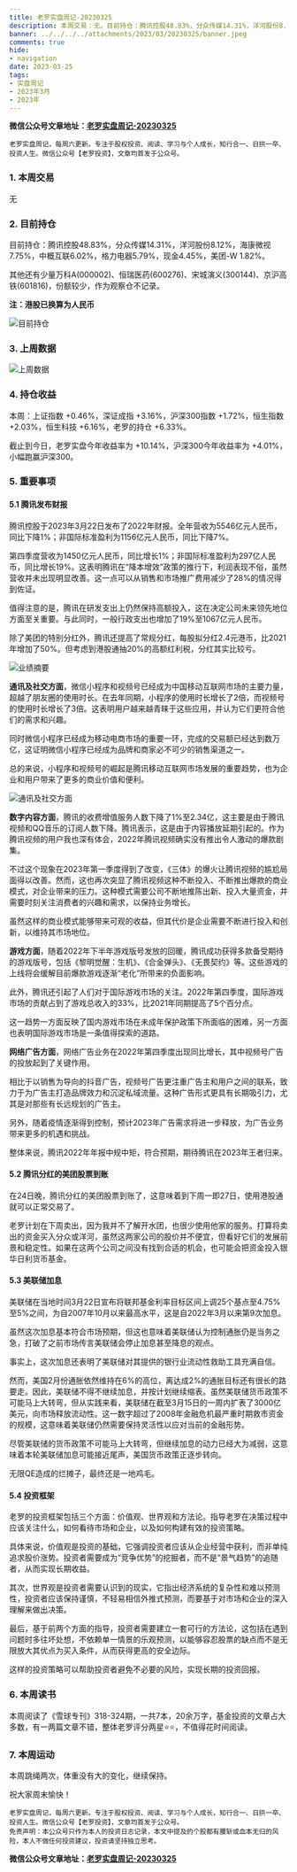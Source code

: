 ```yaml
---
title: 老罗实盘周记-20230325
description: 本周交易：无。目前持仓：腾讯控股48.83%，分众传媒14.31%，洋河股份8.12%，海康微视7.75%，中概互联6.02%，格力电器5.79%，现金4.45%，美团-W 1.82%。其他还有少量万科A(000002)、恒瑞医药(600276)、宋城演义(300144)、京沪高铁(601816)，份额较少，作为观察仓不记录。
banner: ../../../../attachments/2023/03/20230325/banner.jpeg
comments: true
hide:
- navigation
date: 2023-03-25
tags:
- 实盘周记
- 2023年3月
- 2023年
---
```


__微信公众号文章地址：[老罗实盘周记-20230325](https://mp.weixin.qq.com/s/Jg5ZjWRC9rzJQ4Ws9CNI7w)__

```
老罗实盘周记，每周六更新。专注于股权投资、阅读、学习与个人成长，知行合一、日拱一卒、投资人生。微信公众号【老罗投资】，文章均首发于公众号。
```

### 1. 本周交易

无

### 2. 目前持仓

目前持仓：腾讯控股48.83%，分众传媒14.31%，洋河股份8.12%，海康微视7.75%，中概互联6.02%，格力电器5.79%，现金4.45%，美团-W 1.82%。

其他还有少量万科A(000002)、恒瑞医药(600276)、宋城演义(300144)、京沪高铁(601816)，份额较少，作为观察仓不记录。

**注：港股已换算为人民币**

![目前持仓](../../../attachments/2023/03/20230325/1.png)

### 3. 上周数据

![上周数据](../../../attachments/2023/03/20230325/2.png)

### 4. 持仓收益

本周：上证指数 +0.46%，深证成指 +3.16%，沪深300指数 +1.72%，恒生指数 +2.03%，恒生科技 +6.16%，老罗的持仓 <span class="red">+6.33%</span>。

截止到今日，老罗实盘今年收益率为 <span class="red">+10.14%</span>，沪深300今年收益率为 <span class="red">+4.01%</span>，小幅跑赢沪深300。

### 5. 重要事项

#### 5.1 腾讯发布财报

腾讯控股于2023年3月22日发布了2022年财报。全年营收为5546亿元人民币，同比下降1%；非国际标准盈利为1156亿元人民币，同比下降7%。

第四季度营收为1450亿元人民币，同比增长1%；非国际标准盈利为297亿人民币，同比增长19%。这表明腾讯在“降本增效”政策的推行下，利润表现不俗，虽然营收并未出现明显改善。这一点可以从销售和市场推广费用减少了28%的情况得到佐证。

值得注意的是，腾讯在研发支出上仍然保持高额投入，这在决定公司未来领先地位方面至关重要。与此同时，一般行政支出也增加了19%至1067亿元人民币。

除了美团的特别分红外，腾讯还提高了常规分红，每股拟分红2.4元港币，比2021年增加了50%。但考虑到港股通抽20%的高额红利税，分红其实比较亏。

![业绩摘要](../../../attachments/2023/03/20230325/3.jpeg)

**通讯及社交方面**，微信小程序和视频号已经成为中国移动互联网市场的主要力量，超越了朋友圈的使用时长。在去年同期，小程序的使用时长增长了2倍，而视频号的使用时长增长了3倍。这表明用户越来越青睐于这些应用，并认为它们更符合他们的需求和兴趣。

同时微信小程序已经成为移动电商市场的重要一环，完成的交易额已经达到数万亿，这证明微信小程序已经成为品牌和商家必不可少的销售渠道之一。

总的来说，小程序和视频号的崛起是腾讯移动互联网市场发展的重要趋势，也为企业和用户带来了更多的商业价值和便利。

![通讯及社交方面](../../../attachments/2023/03/20230325/4.jpeg)

**数字内容方面**，腾讯的收费增值服务人数下降了1%至2.34亿，这主要是由于腾讯视频和QQ音乐的订阅人数下降。腾讯表示，这是由于内容播放延期引起的。作为腾讯视频的用户我也深有体会，2022年腾讯视频确实没有推出令人激动的爆款剧集。

不过这个现象在2023年第一季度得到了改变，《三体》的爆火让腾讯视频的尴尬局面得以改善。然而，这也再次突显了腾讯视频这种不断投入、不断推出爆款的商业模式，对企业带来的压力。这种模式需要公司不断地推陈出新、投入大量资金，并需要时刻关注消费者的兴趣和需求，以保持业务增长。

虽然这样的商业模式能够带来可观的收益，但其代价是企业需要不断进行投入和创新，以维持其市场地位。

**游戏方面**，随着2022年下半年游戏版号发放的回暖，腾讯成功获得多款备受期待的游戏版号，包括《黎明觉醒：生机》、《合金弹头》、《无畏契约》等。这些游戏的上线将会缓解目前爆款游戏逐渐“老化”所带来的负面影响。

此外，腾讯还引起了人们对于国际游戏市场的关注。2022年第四季度，国际游戏市场的贡献占到了游戏总收入的33%，比2021年同期提高了5个百分点。

这一趋势一方面反映了国内游戏市场在未成年保护政策下所面临的困难，另一方面也表明国际游戏市场是一条值得探索的道路。

**网络广告方面**，网络广告业务在2022年第四季度出现同比增长，其中视频号广告的投放起到了关键作用。

相比于以销售为导向的抖音广告，视频号广告更注重广告主和用户之间的联系，致力于为广告主打造品牌效力和沉淀私域流量。这种广告形式更具有长期吸引力，尤其是对那些有长远规划的广告主。

另外，随着疫情逐渐得到控制，预计2023年广告需求将进一步释放，为广告业务带来更多的机遇和挑战。

整体来说，腾讯2022年年报中规中矩，符合预期，期待腾讯在2023年王者归来。

#### 5.2 腾讯分红的美团股票到账

在24日晚，腾讯分红的美团股票到账了，这意味着到下周一即27日，使用港股通就可以正常交易了。

老罗计划在下周卖出，因为我并不了解开水团，也很少使用他家的服务。打算将卖出的资金买入分众或洋河，虽然这两家公司的股价并不便宜，但看好它们的发展前景和稳定性。如果在这两个公司之间没有找到合适的机会，也可能会把资金投入银华日利货币基金。

#### 5.3 美联储加息

美联储在当地时间3月22日宣布将联邦基金利率目标区间上调25个基点至4.75%至5%之间，为自2007年10月以来最高水平，这是自2022年3月以来第9次加息。

虽然这次加息基本符合市场预期，但这也意味着美联储认为控制通胀仍是当务之急，打破了之前市场传言美联储会停止加息甚至降息的观点。

事实上，这次加息还表明了美联储对其提供的银行业流动性救助工具充满自信。

然而，美国2月份通胀依然维持在6%的高位，离达成2%的通胀目标还有很长的路要走。因此，美联储不得不继续加息，并按计划继续缩表。虽然美联储货币政策不可能马上大转弯，但从实践来看，美联储在截至3月15日的一周内扩表了3000亿美元，向市场释放流动性。这一数字超过了2008年金融危机最严重时期救市资金的规模，这意味着美联储仍然需要保持灵活性以应对当前的金融形势。

尽管美联储的货币政策不可能马上大转弯，但继续加息的动力已经大为减弱，这意味着本轮美联储加息可能接近尾声，美国货币政策正逐步转向。

无限QE造成的烂摊子，最终还是一地鸡毛。

#### 5.4 投资框架

老罗的投资框架包括三个方面：价值观、世界观和方法论。指导老罗在决策过程中应该关注什么，如何看待市场和企业，以及如何构建有效的投资策略。

具体来说，价值观是投资的基础，它强调投资者应该从企业经营中获利，而非单纯追求股价涨势。投资者需要成为“竞争优势”的挖掘者，而不是“景气趋势”的追随者，从而实现长期收益。

其次，世界观是投资者需要认识到的现实，它指出经济系统的复杂性和难以预测性，投资者应该保持谨慎，不轻易相信外推式预测，而要基于对市场和企业的深入理解来做出决策。

最后，基于前两个方面的指导，投资者需要建立一套可行的方法论，这包括在遇到问题时多往坏处想，不依赖单一情景的乐观预测，以能够容忍股票的缺点而不是无限放大其优点为买入条件，从而获得更高的安全边际。

这样的投资策略可以帮助投资者避免不必要的风险，实现长期的投资回报。

### 6. 本周读书

本周阅读了《雪球专刊》318-324期，一共7本，20余万字，基金投资的文章占大多数，有一两篇文章不错，整体老罗评分两星⭐️⭐️，不值得花时间阅读。

### 7. 本周运动

本周跳绳两次，体重没有大的变化，继续保持。

祝大家周末愉快！

```
老罗实盘周记，每周六更新。专注于股权投资、阅读、学习与个人成长，知行合一、日拱一卒、投资人生。微信公众号【老罗投资】，文章均首发于公众号。
免责声明：本公众号只作为本人的投资日志记录，本文中提及的个股都有腰斩或血本无归的风险，本人不做任何投资建议，投资请坚持独立思考。
```

__微信公众号文章地址：[老罗实盘周记-20230325](https://mp.weixin.qq.com/s/Jg5ZjWRC9rzJQ4Ws9CNI7w)__